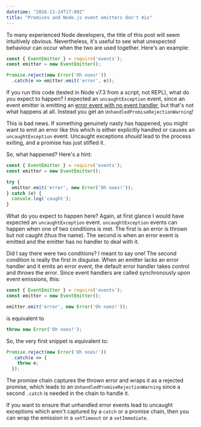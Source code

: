 ```yaml
---
datetime: "2016-12-24T17:00Z"
title: "Promises and Node.js event emitters don't mix"
---
```

To many experienced Node developers, the title of this post will seem
intuitively obvious. Nevertheless, it's useful to see what unexpected behaviour
can occur when the two are used together. Here's an example:

```javascript
const { EventEmitter } = require('events');
const emitter = new EventEmitter();

Promise.reject(new Error('Oh noes!'))
  .catch(e => emitter.emit('error', e));
```

If you run this code (tested in Node v7.3 from a script, not REPL), what do you
expect to happen? I expected an `uncaughtException` event, since an event
emitter is emitting an [error event with no event handler][1], but that's not
what happens at all. Instead you get an `UnhandledPromiseRejectionWarning`!

This is bad news. If something genuinely nasty has happened, you might want to
emit an error like this which is either explicitly handled or causes an
`uncaughtException` event. Uncaught exceptions _should_ lead to the process
exiting, and a promise has just stifled it.

So, what happened? Here's a hint:

```javascript
const { EventEmitter } = require('events');
const emitter = new EventEmitter();

try {
  emitter.emit('error', new Error('Oh noes!'));
} catch (e) {
  console.log('caught');
}
```

What do you expect to happen here? Again, at first glance I would have expected
an `uncaughtException` event. `uncaughtException` events can happen when one of
two conditions is met. The first is an error is thrown but not caught (thus the
name). The second is when an error event is emitted and the emitter has no
handler to deal with it.

Did I say there were two conditions? I meant to say one! The second condition is
really the first in disguise. When an emitter lacks an error handler and it
emits an error event, the default error handler takes control and _throws_ the
error. Since event handlers are called synchronously upon event emissions, this:

```javascript
const { EventEmitter } = require('events');
const emitter = new EventEmitter();

emitter.emit('error', new Error('Oh noes!'));
```

is equivalent to

```javascript
throw new Error('Oh noes!');
```

So, the very first snippet is equivalent to:

```javascript
Promise.reject(new Error('Oh noes!'))
  .catch(e => {
    throw e;
  });
```

The promise chain captures the thrown error and wraps it as a rejected promise,
which leads to an `UnhandledPromiseRejectionWarning` since a second `.catch` is
needed in the chain to handle it.

If you want to ensure that unhandled error events lead to uncaught exceptions
which aren't captured by a `catch` or a promise chain, then you can wrap the
emission in a `setTimeout` or a `setImmediate`.

[1]: https://nodejs.org/dist/latest-v7.x/docs/api/events.html#events_error_events
